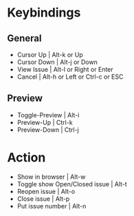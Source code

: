 # Keybindings
## General
- Cursor Up                     | Alt-k or Up
- Cursor Down                   | Alt-j or Down
- View Issue                    | Alt-l or Right or Enter
- Cancel                        | Alt-h or Left or Ctrl-c or ESC

## Preview
- Toggle-Preview                | Alt-i
- Preview-Up                    | Ctrl-k
- Preview-Down                  | Ctrl-j

# Action
- Show in browser               | Alt-w
- Toggle show Open/Closed issue | Alt-t
- Reopen issue                  | Alt-o
- Close issue                   | Alt-p
- Put issue number              | Alt-n
